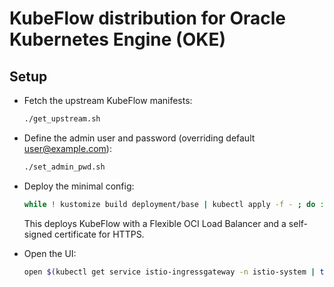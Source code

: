 # KubeFlow distribution for Oracle Kubernetes Engine (OKE)

## Setup

- Fetch the upstream KubeFlow manifests:

    ```bash
    ./get_upstream.sh
    ```

- Define the admin user and password (overriding default user@example.com):

    ```bash
    ./set_admin_pwd.sh
    ```

- Deploy the minimal config:

    ```bash
    while ! kustomize build deployment/base | kubectl apply -f - ; do : done;
    ```

    This deploys KubeFlow with a Flexible OCI Load Balancer and a self-signed certificate for HTTPS.

- Open the UI:

    ```bash
    open $(kubectl get service istio-ingressgateway -n istio-system | tail -n -1 | awk '{print "https://"$4}')
    ```
